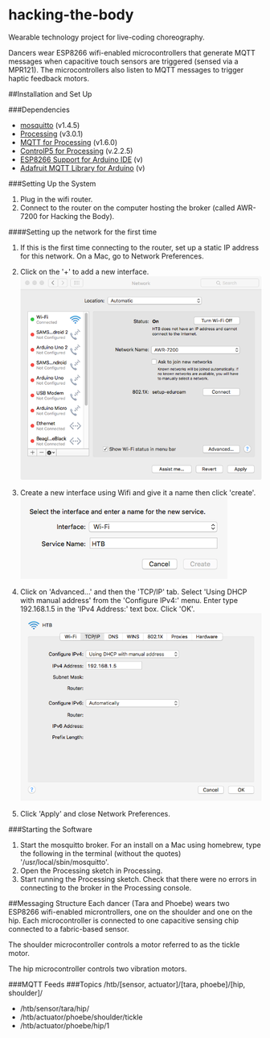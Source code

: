 # hacking-the-body
Wearable technology project for live-coding choreography. 

Dancers wear ESP8266 wifi-enabled microcontrollers that generate MQTT messages when capacitive touch sensors are triggered (sensed via a MPR121). The microcontrollers also listen to MQTT messages to trigger haptic feedback motors.

##Installation and Set Up

###Dependencies

* [mosquitto](http://mosquitto.org/) (v1.4.5)
* [Processing](https://processing.org/) (v3.0.1)
* [MQTT for Processing](https://github.com/256dpi/processing-mqtt) (v1.6.0)
* [ControlP5 for Processing](http://www.sojamo.de/libraries/controlP5/) (v.2.2.5)
* [ESP8266 Support for Arduino IDE](https://learn.adafruit.com/adafruit-huzzah-esp8266-breakout/using-arduino-ide) (v)
* [Adafruit MQTT Library for Arduino](https://learn.adafruit.com/mqtt-adafruit-io-and-you/arduino-plus-library-setup) (v)

###Setting Up the System

1. Plug in the wifi router.
2. Connect to the router on the computer hosting the broker (called AWR-7200 for Hacking the Body).

####Setting up the network for the first time

1. If this is the first time connecting to the router, set up a static IP address for this network. On a Mac, go to Network Preferences.
2. Click on the '+' to add a new interface.
![image](./images/network-prefs.png)

3. Create a new interface using Wifi and give it a name then click 'create'.
![image](./images/new-interface.png)

4. Click on 'Advanced...' and then the 'TCP/IP' tab. Select 'Using DHCP with manual address' from the 'Configure IPv4:' menu. Enter type 192.168.1.5 in the 'IPv4 Address:' text box. Click 'OK'. 
![image](./images/dhcp.png)

5. Click 'Apply' and close Network Preferences.

###Starting the Software
1. Start the mosquitto broker. For an install on a Mac using homebrew, type the following in the terminal (without the quotes) '/usr/local/sbin/mosquitto'.
2. Open the Processing sketch in Processing.
3. Start running the Processing sketch. Check that there were no errors in connecting to the broker in the Processing console.

##Messaging Structure
Each dancer (Tara and Phoebe) wears two ESP8266 wifi-enabled microntrollers, one on the shoulder and one on the hip. Each microcontroller is connected to one capacitive sensing chip connected to a fabric-based sensor. 

The shoulder microcontroller controls a motor referred to as the tickle motor.

The hip microcontroller controls two vibration motors.

###MQTT Feeds
###Topics
/htb/[sensor, actuator]/[tara, phoebe]/[hip, shoulder]/

* /htb/sensor/tara/hip/
* /htb/actuator/phoebe/shoulder/tickle
* /htb/actuator/phoebe/hip/1



